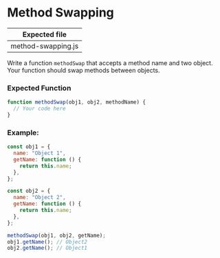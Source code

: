 # Method Swapping

| Expected file      |
| ------------------ |
| method-swapping.js |

Write a function `methodSwap` that accepts a method name and two object. Your function should swap methods between objects.

### Expected Function

```js
function methodSwap(obj1, obj2, methodName) {
  // Your code here
}
```

### Example:

```js
const obj1 = {
  name: "Object 1",
  getName: function () {
    return this.name;
  },
};

const obj2 = {
  name: "Object 2",
  getName: function () {
    return this.name;
  },
};

methodSwap(obj1, obj2, getName);
obj1.getName(); // Object2
obj2.getName(); // Object1
```
